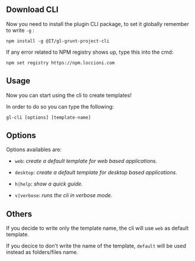 ## Download CLI
Now you need to install the plugin CLI package, to set it globally remember to write `-g` : 

```shell
npm install -g @IT/gl-grunt-project-cli
```

If any error related to NPM registry shows up, type this into the cmd:

```shell
npm set registry https://npm.loccioni.com
```

## Usage
Now you can start using the cli to create templates!

In order to do so you can type the following:

``` shell
gl-cli [options] [template-name]
```

## Options
Options availables are:

>>>

* `web`:  _create a default template for web based applications._

* `desktop`:  _create a default template for desktop based applications._

* `h|help`:  _show a quick guide._

* `v|verbose`:  _runs the cli in verbose mode._
>>>

## Others
If you decide to write only the template name, the cli will use `web` as default template.

If you decice to don't write the name of the template, `default` will be used instead as folders/files name.

